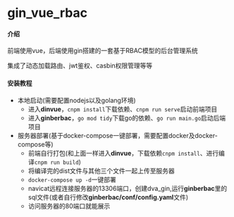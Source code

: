 # gin_vue_rbac

#### 介绍
前端使用vue，后端使用gin搭建的一套基于RBAC模型的后台管理系统

集成了动态加载路由、jwt鉴权、casbin权限管理等等

#### 安装教程

- 本地启动(需要配置nodejs以及golang环境)
  - 进入**dinvue**，`cnpm install`下载依赖、`cnpm run serve`启动前端项目
  - 进入**ginberbac**，`go mod tidy`下载go的依赖、`go run main.go`启动后端项目
- 服务器部署(基于docker-compose一键部署，需要配置docker及docker-compose等)
  - 前端自行打包(和上面一样进入**dinvue**，下载依赖`cnpm install`、进行编译`cnpm run build`)
  - 将编译完的dist文件与其他三个文件一起上传至服务器
  - `docker-compose up -d`一键部署
  - navicat远程连接服务器的13306端口，创建dva_gin,运行**ginberbac**里的sql文件(或者自行修改**ginberbac/conf/config.yaml**文件)
  - 访问服务器的80端口就能展示



